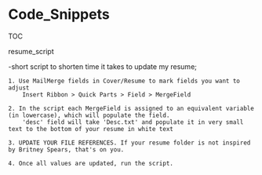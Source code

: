 # Code_Snippets

TOC


resume_script

-short script to shorten time it takes to update my resume; 
	
	1. Use MailMerge fields in Cover/Resume to mark fields you want to adjust
		Insert Ribbon > Quick Parts > Field > MergeField
	
	2. In the script each MergeField is assigned to an equivalent variable (in lowercase), which will populate the field.
		'desc' field will take 'Desc.txt' and populate it in very small text to the bottom of your resume in white text
	
	3. UPDATE YOUR FILE REFERENCES. If your resume folder is not inspired by Britney Spears, that's on you.
	
	4. Once all values are updated, run the script.
	

